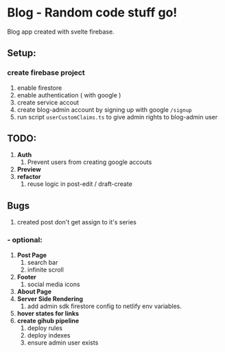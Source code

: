 # Blog - Random code stuff go!

Blog app created with svelte firebase.

## Setup:

### create firebase project

1.  enable firestore
2.  enable authentication ( with google )
3.  create service accout
4.  create blog-admin account by signing up with google `/signup`
5.  run script `userCustomClaims.ts` to give admin rights to blog-admin user

## TODO:

1. **Auth**
   1. Prevent users from creating google accouts
2. **Preview**
3. **refactor**
   1. reuse logic in post-edit / draft-create

## Bugs

1. created post don't get assign to it's series

### - optional:

1. **Post Page**
   1. search bar
   2. infinite scroll
2. **Footer**
   1. social media icons
3. **About Page**
4. **Server Side Rendering**
   1. add admin sdk firestore config to netlify env variables.
5. **hover states for links**
6. **create gihub pipeline**
   1. deploy rules
   2. deploy indexes
   3. ensure admin user exists
